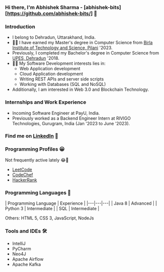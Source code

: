 ### Hi there, I'm Abhishek Sharma - [abhishek-bits][https://github.com/abhishek-bits/] 👋

### Introduction

- I belong to Dehradun, Uttarakhand, India.
- 👨‍🎓 I have earned my Master's degree in Computer Science from [Birla Institute of Technology and Science, Pilani](https://www.bits-pilani.ac.in/) '2023.
- Previously, I completed my Bachelor's degree in Computer Science from [UPES, Dehradun](https://www.upes.ac.in/) '2018.
- 👨‍💻 My Software Development interests lies in:
  - Web Application development
  - Cloud Application development
  - Writing REST APIs and server side scripts
  - Working with Databases (SQL and NoSQL)
- Additionally, I am interested in Web 3.0 and Blockchain Technology.

### Internships and Work Experience

- Incoming Software Engineer at PayU, India.
- Previously worked as a Backend Engineer Intern at RIVIGO Technologies, Gurugram, India (Jan '2023 to June '2023).

### Find me on [LinkedIn](https://www.linkedin.com/in/abhishek-bits/) 🤝

### Programming Profiles 😀

Not frequently active lately 😂🤣

- [LeetCode](https://leetcode.com/absh2702/)
- [CodeChef](https://www.codechef.com/users/absh2702)
- [HackerRank](https://www.hackerrank.com/absh2702)

### Programming Languages 🎨

| Programming Language | Experience |
|---|---|---|
| Java 8 | Advanced |
| Python 3 | Intermediate |
| SQL | Intermediate |

Others: HTML 5, CSS 3, JavaScript, NodeJs

### Tools and IDEs 🛠

- IntelliJ
- PyCharm
- Neo4J
- Apache Airflow
- Apache Kafka
